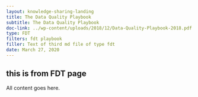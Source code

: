 ```yaml
---
layout: knowledge-sharing-landing
title: The Data Quality Playbook
subtitle: The Data Quality Playbook
doc-link: ../wp-content/uploads/2018/12/Data-Quality-Playbook-2018.pdf
type: FDT
filters: fdt playbook
filler: Text of third md file of type fdt
date: March 27, 2020
---
```


## this is from FDT page

All content goes here. 
